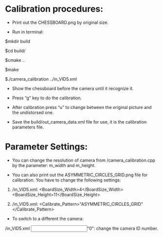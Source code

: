 # Calibration procedures:

- Print out the CHESSBOARD.png by original size.

- Run in terminal:

$mkdir build

$cd build/

$cmake ..

$make

$./camera_calibration ../in_VID5.xml

- Show the chessboard before the camera until it recognize it.

- Press “g” key to do the calibration.

- After calibration press “u” to change between the original picture and the undistorsed one.

- Save the build/out_camera_data.xml file for use, it is the calibration parameters file.

# Parameter Settings:
- You can change the resolution of camera from /camera_calibration.cpp by the parameter: m_width and m_height.

- You can also print out the ASYMMETRIC_CIRCLES_GRID.png file for calibration. You have to change the following settings:

1. /in_VID5.xml: <BoardSize_Width>4</BoardSize_Width><BoardSize_Height>11</BoardSize_Height>

2. /in_VID5.xml: <Calibrate_Pattern>"ASYMMETRIC_CIRCLES_GRID"</Calibrate_Pattern>

- To switch to a different the camera: 

/in_VID5.xml <Input>"0"</Input>: change the camera ID number.
